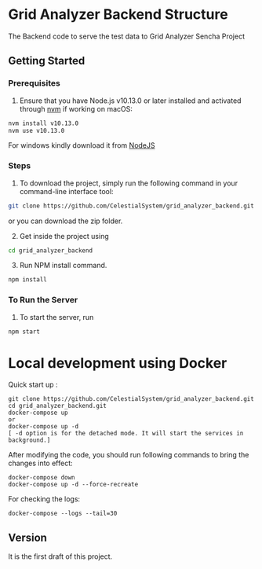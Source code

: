 # Grid Analyzer Backend Structure
The Backend code to serve the test data to Grid Analyzer Sencha Project


## Getting Started

### Prerequisites

1. Ensure that you have Node.js v10.13.0 or later installed and activated through [nvm](https://github.com/creationix/nvm) if working on macOS:

  ```sh
  nvm install v10.13.0
  nvm use v10.13.0
  ```

  For windows kindly download it from [NodeJS](https://nodejs.org/en/download/)

### Steps
1. To download the project, simply run the following command in your command-line interface tool:
  ```sh
  git clone https://github.com/CelestialSystem/grid_analyzer_backend.git
  ```
or you can download the zip folder.

2. Get inside the project using
  ```sh
  cd grid_analyzer_backend
  ```

3. Run NPM install command.
  ```sh
  npm install
  ```

### To Run the Server

1. To start the server, run
  ```sh
  npm start
  ```
# Local development using Docker

Quick start up :

```
git clone https://github.com/CelestialSystem/grid_analyzer_backend.git
cd grid_analyzer_backend.git
docker-compose up 
or 
docker-compose up -d 
[ -d option is for the detached mode. It will start the services in background.] 
```
After modifying the code, you should run following commands to bring the changes into effect:
```
docker-compose down 
docker-compose up -d --force-recreate
```
For checking the logs:
```
docker-compose --logs --tail=30
```
## Version
It is the first draft of this project.
